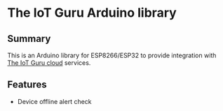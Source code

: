 # The IoT Guru Arduino library

## Summary

This is an Arduino library for ESP8266/ESP32 to provide integration with [The IoT Guru cloud](https://iotguru.live) services.

## Features

- Device offline alert check
